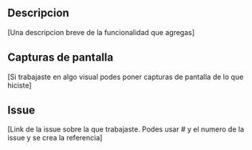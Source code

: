 ## Descripcion
[Una descripcion breve de la funcionalidad que agregas]

## Capturas de pantalla
[Si trabajaste en algo visual podes poner capturas de pantalla de lo que hiciste]

## Issue
[Link de la issue sobre la que trabajaste. Podes usar # y el numero de la issue y se crea la referencia]
